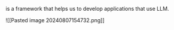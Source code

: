 is a framework that helps us to develop applications that use LLM.





![[Pasted image 20240807154732.png]]